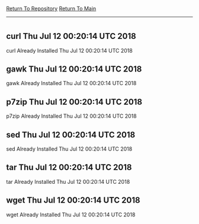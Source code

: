[Return To Repository](https://github.com/deathbybandaid/piholeparser/)
[Return To Main](https://github.com/deathbybandaid/piholeparser/blob/master/RecentRunLogs/Mainlog.md)
____________________________________
# 
## curl Thu Jul 12 00:20:14 UTC 2018
curl Already Installed Thu Jul 12 00:20:14 UTC 2018
## gawk Thu Jul 12 00:20:14 UTC 2018
gawk Already Installed Thu Jul 12 00:20:14 UTC 2018
## p7zip Thu Jul 12 00:20:14 UTC 2018
p7zip Already Installed Thu Jul 12 00:20:14 UTC 2018
## sed Thu Jul 12 00:20:14 UTC 2018
sed Already Installed Thu Jul 12 00:20:14 UTC 2018
## tar Thu Jul 12 00:20:14 UTC 2018
tar Already Installed Thu Jul 12 00:20:14 UTC 2018
## wget Thu Jul 12 00:20:14 UTC 2018
wget Already Installed Thu Jul 12 00:20:14 UTC 2018
